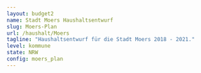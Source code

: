 ```yaml
---
layout: budget2
name: Stadt Moers Haushaltsentwurf
slug: Moers-Plan
url: /haushalt/Moers
tagline: "Haushaltsentwurf für die Stadt Moers 2018 - 2021."
level: kommune
state: NRW
config: moers_plan
---
```



